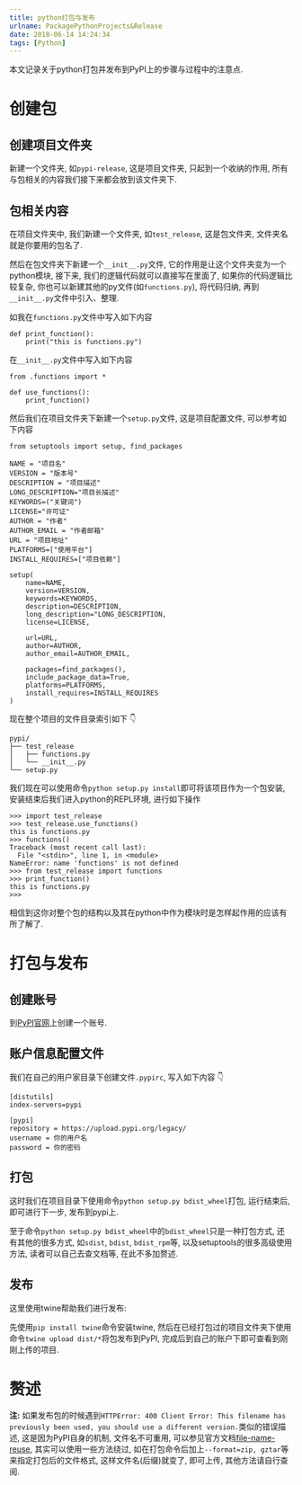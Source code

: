 ```yaml
---
title: python打包与发布
urlname: PackagePythonProjects&Release
date: 2018-06-14 14:24:34
tags: [Python]
---
```


本文记录关于python打包并发布到PyPI上的步骤与过程中的注意点.

<!-- more -->

# 创建包
## 创建项目文件夹
新建一个文件夹, 如`pypi-release`, 这是项目文件夹, 只起到一个收纳的作用, 所有与包相关的内容我们接下来都会放到该文件夹下.

## 包相关内容
在项目文件夹中, 我们新建一个文件夹, 如`test_release`, 这是包文件夹, 文件夹名就是你要用的包名了.

然后在包文件夹下新建一个`__init__.py`文件, 它的作用是让这个文件夹变为一个python模块, 接下来, 我们的逻辑代码就可以直接写在里面了, 如果你的代码逻辑比较复杂, 你也可以新建其他的py文件(如`functions.py`), 将代码归纳, 再到`__init__.py`文件中引入、整理.

如我在`functions.py`文件中写入如下内容

```
def print_function():
	print("this is functions.py")
```

在`__init__.py`文件中写入如下内容

```
from .functions import *

def use_functions():
	print_function()
```

然后我们在项目文件夹下新建一个`setup.py`文件, 这是项目配置文件, 可以参考如下内容

```
from setuptools import setup, find_packages

NAME = "项目名"
VERSION = "版本号"
DESCRIPTION = "项目描述"
LONG_DESCRIPTION="项目长描述"
KEYWORDS=("关键词")
LICENSE="许可证"
AUTHOR = "作者"
AUTHOR_EMAIL = "作者邮箱"
URL = "项目地址"
PLATFORMS=["使用平台"]
INSTALL_REQUIRES=["项目依赖"]

setup(
    name=NAME,
    version=VERSION,
    keywords=KEYWORDS,
    description=DESCRIPTION,
    long_description="LONG_DESCRIPTION,
    license=LICENSE,

    url=URL,
    author=AUTHOR,
    author_email=AUTHOR_EMAIL,

    packages=find_packages(),
    include_package_data=True,
    platforms=PLATFORMS,
    install_requires=INSTALL_REQUIRES
)
```

现在整个项目的文件目录索引如下 👇

```
pypi/
├── test_release
│   ├── functions.py
│   └── __init__.py
└── setup.py
```

我们现在可以使用命令`python setup.py install`即可将该项目作为一个包安装, 安装结束后我们进入python的REPL环境, 进行如下操作

```
>>> import test_release
>>> test_release.use_functions()
this is functions.py
>>> functions()
Traceback (most recent call last):
  File "<stdin>", line 1, in <module>
NameError: name 'functions' is not defined
>>> from test_release import functions
>>> print_function()
this is functions.py
>>>
```

相信到这你对整个包的结构以及其在python中作为模块时是怎样起作用的应该有所了解了.

# 打包与发布
## 创建账号
到[PyPI官网](https://pypi.org)上创建一个账号.

## 账户信息配置文件
我们在自己的用户家目录下创建文件`.pypirc`, 写入如下内容 👇

```
[distutils]
index-servers=pypi

[pypi]
repository = https://upload.pypi.org/legacy/
username = 你的用户名
password = 你的密码
```

## 打包
这时我们在项目目录下使用命令`python setup.py bdist_wheel`打包, 运行结束后, 即可进行下一步, 发布到pypi上.

至于命令`python setup.py bdist_wheel`中的`bdist_wheel`只是一种打包方式, 还有其他的很多方式, 如`sdist`, `bdist`, `bdist_rpm`等, 以及setuptools的很多高级使用方法, 读者可以自己去查文档等, 在此不多加赘述.

## 发布
这里使用twine帮助我们进行发布: 

先使用`pip install twine`命令安装twine, 然后在已经打包过的项目文件夹下使用命令`twine upload dist/*`将包发布到PyPI, 完成后到自己的账户下即可查看到刚刚上传的项目.

# 赘述
**注:** 如果发布包的时候遇到`HTTPError: 400 Client Error: This filename has previously been used, you should use a different version.`类似的错误描述, 这是因为PyPI自身的机制, 文件名不可重用, 可以参见官方文档[file-name-reuse](https://pypi.org/help/#file-name-reuse),  其实可以使用一些方法绕过, 如在打包命令后加上`--format=zip, gztar`等来指定打包后的文件格式, 这样文件名(后缀)就变了, 即可上传, 其他方法请自行查阅.